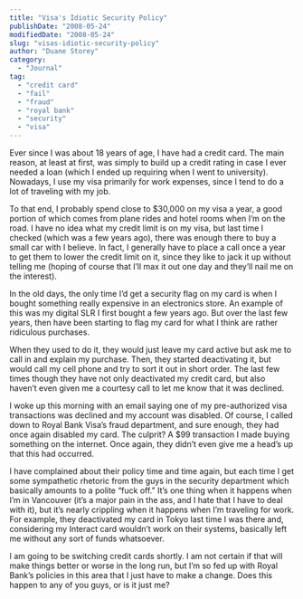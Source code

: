 ```yaml
---
title: "Visa's Idiotic Security Policy"
publishDate: "2008-05-24"
modifiedDate: "2008-05-24"
slug: "visas-idiotic-security-policy"
author: "Duane Storey"
category:
  - "Journal"
tag:
  - "credit card"
  - "fail"
  - "fraud"
  - "royal bank"
  - "security"
  - "visa"
---
```


Ever since I was about 18 years of age, I have had a credit card. The main reason, at least at first, was simply to build up a credit rating in case I ever needed a loan (which I ended up requiring when I went to university). Nowadays, I use my visa primarily for work expenses, since I tend to do a lot of traveling with my job.

To that end, I probably spend close to $30,000 on my visa a year, a good portion of which comes from plane rides and hotel rooms when I’m on the road. I have no idea what my credit limit is on my visa, but last time I checked (which was a few years ago), there was enough there to buy a small car with I believe. In fact, I generally have to place a call once a year to get them to lower the credit limit on it, since they like to jack it up without telling me (hoping of course that I’ll max it out one day and they’ll nail me on the interest).

In the old days, the only time I’d get a security flag on my card is when I bought something really expensive in an electronics store. An example of this was my digital SLR I first bought a few years ago. But over the last few years, then have been starting to flag my card for what I think are rather ridiculous purchases.

When they used to do it, they would just leave my card active but ask me to call in and explain my purchase. Then, they started deactivating it, but would call my cell phone and try to sort it out in short order. The last few times though they have not only deactivated my credit card, but also haven’t even given me a courtesy call to let me know that it was declined.

I woke up this morning with an email saying one of my pre-authorized visa transactions was declined and my account was disabled. Of course, I called down to Royal Bank Visa’s fraud department, and sure enough, they had once again disabled my card. The culprit? A $99 transaction I made buying something on the internet. Once again, they didn’t even give me a head’s up that this had occurred.

I have complained about their policy time and time again, but each time I get some sympathetic rhetoric from the guys in the security department which basically amounts to a polite “fuck off.” It’s one thing when it happens when I’m in Vancouver (it’s a major pain in the ass, and I hate that I have to deal with it), but it’s nearly crippling when it happens when I’m traveling for work. For example, they deactivated my card in Tokyo last time I was there and, considering my Interact card wouldn’t work on their systems, basically left me without any sort of funds whatsoever.

I am going to be switching credit cards shortly. I am not certain if that will make things better or worse in the long run, but I’m so fed up with Royal Bank’s policies in this area that I just have to make a change. Does this happen to any of you guys, or is it just me?